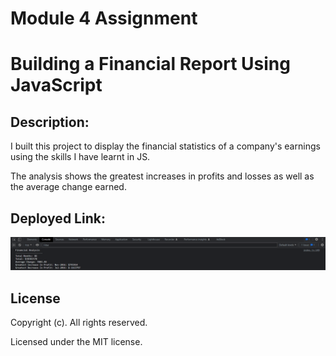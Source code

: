 # Module 4 Assignment

# Building a Financial Report Using JavaScript

## Description:

I built this project to display the financial statistics of a company's earnings using the skills I have learnt in JS.

The analysis shows the greatest increases in profits and losses as well as the average change earned.

## Deployed Link:



![alt text](./ConsoleView.png)

## License 

Copyright (c). All rights reserved.

Licensed under the MIT license.